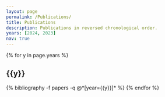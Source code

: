 ```yaml
---
layout: page
permalink: /Publications/
title: Publications
description: Publications in reversed chronological order.
years: [2024, 2023]
nav: true
---
```


<div class="publications">
{% for y in page.years %}
  <h2 class="year">{{y}}</h2>
  {% bibliography -f papers -q @*[year={{y}}]* %}
{% endfor %}
</div>
